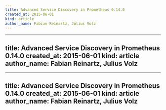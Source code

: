 ```yaml
---
title: Advanced Service Discovery in Prometheus 0.14.0
created_at: 2015-06-01
kind: article
author_name: Fabian Reinartz, Julius Volz
---
```

---
title: Advanced Service Discovery in Prometheus 0.14.0
created_at: 2015-06-01
kind: article
author_name: Fabian Reinartz, Julius Volz
---
---
title: Advanced Service Discovery in Prometheus 0.14.0
created_at: 2015-06-01
kind: article
author_name: Fabian Reinartz, Julius Volz
---
